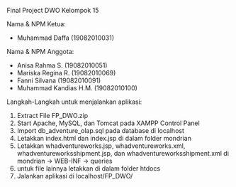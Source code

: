 Final Project DWO Kelompok 15

Nama & NPM Ketua:
- Muhammad Daffa (19082010031)

Nama & NPM Anggota:
- Anisa Rahma S. (19082010051)
- Mariska Regina R. (19082010069)
- Fanni Silvana (19082010091)
- Muhammad Kandias H.M. (19082010100)

Langkah-Langkah untuk menjalankan aplikasi:
1. Extract File FP_DWO.zip
2. Start Apache, MySQL, dan Tomcat pada XAMPP Control Panel
3. Import db_adventure_olap.sql pada database di localhost
4. Letakkan index.html dan index.jsp di dalam folder mondrian
5. Letakkan whadventureworks.jsp, whadventureworks.xml, whadventureworksshipment.jsp, dan whadventureworksshipment.xml di mondrian -> WEB-INF -> queries
6. untuk file lainnya letakkan di dalam folder htdocs
7. Jalankan aplikasi di localhost/FP_DWO/
